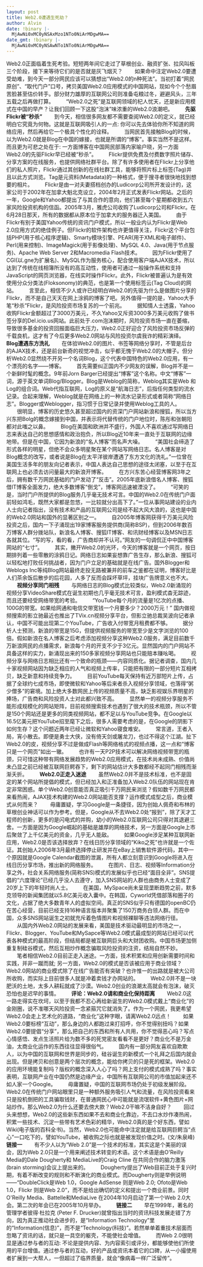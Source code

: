 ```yaml
---
layout: post
title: Web2.0遭遇生死劫？
author: Alvin
date: !binary |-
  MjAwNi0xMC0yNSAxMzo1NTo0NiArMDgwMA==
date_gmt: !binary |-
  MjAwNi0xMC0yNSAwNTo1NTo0NiArMDgwMA==
---
```

Web2.0正面临着生死考验。短短两年间它走过了草根创业、融资扩张、拉风叫板三个阶段，接下来等待它们的是否就是灰飞烟灭？
　　如果命中注定Web2.0要遭受劫难，到今天一部分网民应该可以猜想出“Web2.0的n种死法”。当初打着“网民原创”、“取代门户”口号，拷贝美国Web2.0应用模式的中国网站，现如今个个愁眉苦脸甚至估价转手。部分财力雄厚的互联网公司则准备屯粮过冬，避避风头，三年五载之后再做打算。 
　　“Web2.0之死”是互联网领域的杞人忧天，还是新应用模式在中国的早产？让我们回顾一下这股“泡沫”味浓重的Web2.0浪潮吧。 
　　<strong>先驱Flickr被“秒杀”</strong> 
　　到今天，相信很多网友都不需要查阅Web2.0的定义，就已经明白它究竟为何物。这就是互联网吸引人的一点: 你可以先去体验你所不知道的网络应用，然后再给它一个极具个性化的诠释。 
　　当网民首先接触Blog的时候，以为Web2.0就是Blog在中国的嫁接，也就是所谓的“博客”。事实当然不是这样。而且更为可悲之处在于: 一方面博客在中国网民部落内家喻户晓，另一方面Web2.0的先驱Flickr早已经被“秒杀”。 
　　Flickr提供免费及付费数字照片储存、分享方案的在线服务，也提供网络社群平台。除了有许多使用者在Flickr上分享他们的私人照片，Flickr通过其创新的在线社群工具，能够将照片标上标签(Tag)并且以此方式浏览。Tag是元资料(Metadata)的一种格式，便于搜寻者很快地找到想要的相片。 
　　Flickr是由一对夫妻搭档创办的Ludicorp公司所开发设计的，这家公司于2002年在加拿大魁北克设立，2004年2月正式发表Flickr网站。之后的一年，Google和Yahoo都提出了与其合作的意向，他们甚至每个星期都收到五六家风险投资机构的信函。2005年3月，雅虎公司收购了Ludicorp公司和Flickr。在6月28日那天，所有的数据都从原本位于加拿大的服务器迁入美国。 
　　由于Flickr有别于美国Yahoo传统的资讯门户模式，所以一般业内认为Flickr是Web 2.0应用方式的绝佳例子。但Flickr的软件架构也许更值得关注，Flickr这个平台包括PHP(用于核心程序逻辑)、Smarty模块引擎、PEAR(用于XML和电子邮件)、Perl(用来控制)、ImageMagick(用于影像处理)、MySQL 4.0、Java(用于节点服务)、Apache Web Server 2和Macromedia Flash技术。 
　　因为Flickr使用了CGI(以.gne为扩展名)、MySQL作为服务核心，配合使用客户端AJAX技术，所以达到了传统在线相簿所没有的高互动性，使用者可通过一般<span class="yqlink">操作系统</span>和支持JavaScript的网页浏览器，在线实时操作Flickr。此外，Flickr被普遍认为是有效使用分众分类法(Floksonomy)的典范，也是第一个使用标签云(Tag Cloud)的网站。 
　　言至此，相信不少人或许已经明白Web2.0的先驱为什么是做图片分享的Flickr，而不是自己天天在网上涂鸦的博客了吧。另外值得一提的是，Yahoo大手笔“秒杀”Flickr，是风险投资市场复苏的一个前兆。 
　　据知情人士透露，Yahoo收购Flickr金额超过了3000万美元，不久Yahoo又斥资3000多万美元收购了做书签分享的Del.icio.us网站。此前处于.com泡沫期时，风险投资市场一直在萎缩，导致很多基金的投资回报面临巨大压力，Web2.0正好迎合了风险投资市场反弹的千载良机，这才有了今后更多Web2.0网站与风险投资尔虞我诈的精彩演绎。 
<strong>　　Blog遭遇东方洗礼</strong> 
　　在体验Web2.0的图片、书签等网络分享时，不管是后台的AJAX技术，还是前台新奇的视觉冲击，似乎都无愧于Web2.0的大帽子。但分析Web2.0显然绕不开另一个名词Blog，这个代表中国特色的Web2.0应用，有一个漂亮的名字&mdash;&mdash;博客。 
　　首先需要纠正国内不少网友的误解，Blog并不是一个新鲜时髦的概念。9年前Jorn Barger已经提出“博客”这个名称。中文“博客”一词，源于英文单词Blog/Blogger。Blog是Weblog的简称，Weblog其实是Web 和Log的组合词。Web代指互联网，Log的原义是“航海日志”，后指任何类型的流水记录。合起来理解，Weblog就是在网络上的一种流水记录形式或者简称“网络日志”。Blogger或Weblogger，指习惯于日常记录并使用Weblog工具的人。 
　　很明显，博客的历史悠久甚至超过国内的资深门户网站新浪和搜狐，所以当方兴东把Bolg的概念嫁接到中国，并表示将代替传统的门户地位时，陈彤和张朝阳都对此嗤之以鼻。 
　　Blog在美国和欧洲并不盛行，外国人不喜欢通过写网络日志来表达自己的思想感情和政治抱负，所以Blog近10年来一直处于互联网的边缘地带。但是在中国，它因为新浪的“名人博客”而名声大噪。 
　　“美国社会缔造了形式各样的明星，但绝不会众多明星聚在某个网站写网络日志。名人博客是对Blog概念的改写，或者说是Blog在太平洋彼岸遭遇了东方文化的洗礼。”一位曾在美国生活多年的朋友向记者表示，中国人表达自己思想的途径太闭塞，以至于在互联网上也必须去访问量最大的新浪开博客。 
　　在方兴东苦心经营博客网3年之后，拥有数千万网民基础的门户发动了“反击”。2005年底新浪借名人博客、搜狐借IT博客全面发力，绝大多数博客“倒戈”，博客网迅速被湮没了。 
　　“可笑的是，当时门户所提供的Blog服务几乎毫无技术可言。中国的Web2.0在传统门户面前轻如鸿毛，既然大家都是忽悠，一比较就分出高下了。”一位从事网站建设的业内人士向记者指出，没有技术和产品的互联网公司是经不起大风大浪的，这也是中国的Web2.0网站和国外的显著区别之一。 
　　自2005年博客网获得千万美元风险投资之后，国内一下子涌现出19家博客服务提供商(简称BSP)，但到2006年数百万博客人群分拨站队，新浪名人博客、搜狐IT博客、和讯财经博客以及MSN日志各就其位。“写的写，看的看，广告商却并不认可。”网友的一句调侃正中中国博客网站的“七寸”。 
　　其实，撇开Web2.0的光环，今天的博客就是一个网页，按日期排列着一些零散的涂鸦日记。网络日志如果妄想靠广告生存，那么新浪、搜狐可以轻松地打败任何挑战者，因为门户立足的基础就是在线广告。国外Blogger和Weblogs Inc等纯Blog网站最终走投无路被兼并的前车之鉴都在证明，博客好比是人们茶余饭后散步的后花园，人多了反而会踩坏草坪，挂块广告牌意义也不大。 
　<strong>　视频分享同门相残</strong> 
　　与网络日志的Blog模式比较类似，Web2.0新涌现的视频分享VideoShare模式在诞生初期也几乎毫无技术可言，盈利模式杳无踪迹，而且还要经受网络带宽的考验。 
　　“YouTube每个月的流量是1亿次的点播、100G的带宽。如果给网通和电信交带宽钱一个月要多少？2000万元！” 国内做视频搜索的影立驰最近也推出了TVix.cn视频分享平台，但影立驰总裁吴波向记者承认，中国不可能出现第二个YouTube，广告收入付带宽月租费都不够。 
　　据分析人士预测，新浪的带宽是15G，但提供视频服务的带宽至少是文字浏览的100倍。假如新浪在名人博客之后考虑添加视频分享这种Web2.0服务，满足目前数千万新浪网民的点播需求，新浪每个月的开支不少于3亿元。显然国内的门户网站不具备这样的实力，新涌现出来的150多家视频分享网站也只能赔本赚吆喝。 
　　视频分享与网络日志相比还有一个致命的瓶颈&mdash;&mdash;内容同质化。据记者调查，国内几十家视频网站因为缺乏相应的人气和视频上传率，只能把有限的一部分短片互相拷贝，缺乏新意和持续竞争力。 
　　目前YouTube每天保持有近万部短片上传，占据了全球约七成市场，即使微软和Yahoo等后来者杀入视频分享领域，也落得“粥少僧多”的窘境。加上绝大多数网民上传的视频质量不高，缺乏影视娱乐界明星的捧场，广告商和风险投资人士对此都兴致不高。 
　　显然单一的视频分享服务不能形成规模化的网站矩阵，目前视频搜索技术也遇到了很大的技术瓶颈，所以不管是150个网站还是更多的同类视频网站，都不足以与YouTube竞争。在Google以16.5亿美元把YouTube招至麾下之后，很多人需要考虑的是，在Google的阴影下如何生存？这个问题近两年已经让微软和Yahoo寝食难安。 
　　常言道，王者入局，宵小散去。即便是勇士大侠，没有倚天剑或屠龙刀，也过不得这个江湖。扯下Web2.0的皮，视频分享不过是做成Flash等网络格式的视频点播，这一点和“博客只是一个网页”如出一辙。 
　　也许有一天P2P技术可以解决网络视频带宽的瓶颈，只可惜这种带有网络发展趋势的Web2.0应用模式，在技术尚未成熟、价值尚未凸显之前已经被互联网巨鳄吞下，剩下的网站估计大多数都经不起同门相残而渐渐夭折。 
<strong>　　Web2.0正走入迷途</strong> 
　　虽然Web2.0并不是技术标准，也不是固定的某个网站所提倡的模式，但已经加入和正准备加入Web2.0队伍的网站现在肯定非常困惑。单个Web2.0创意能否真正吸引千万网民来浏览？假如数千万网民都来看热闹，AJAX技术构建的Web2.0网站能否支撑？运作模式成型之后，商业模式从何而来？ 
　　毋庸置疑，学习Google是一条捷径，因为创始人佩奇和布林的草根创业<span class="yqlink">神话</span>可以作为参考。但是，Google从不去Web2.0处“报到”，除了天才工程师的创新，更多的是闪电式的并购，幼小的Web2.0互联网公司只得对其退避三舍。一方面是因为Google崛起的基础是雄厚的网络技术，另一方面是Google上市后聚敛了上千亿美元的资金，几乎无人能敌。
　　如果Google涉足某种互联网新应用，Web2.0是否该选择放弃？在线<span class="yqlink">日历</span>分享领域的“Kiko之死”也许就是一个佐证。其创始人2006年3月最终选择停止研发并在eBay上销售软件源代码，其中一个原因就是Google Calendar截图的泄漏，所有人都立刻意识到Google将进入在线日历分享市场，推出新的网络服务。 
　　在图片、日志、视频等Information分享之外，社会关系网络服务(简称SNS)模式的发展似乎也已经“面目全非”。SNS提倡的“六度理论”已经几乎没人去遵守，加入SNS网站的人群也由商务人士变成了20岁上下的年轻时尚人士。 
　　在美国，MySpace尚未呈现垄断趋势之前，默多克领导的新闻集团就以5.8亿美元收入囊中。在韩国，Cyworld凭借部落和圈子的文化，占据了绝大多数青年人的虚拟空间。真正的SNS似乎只有德国的openBC仍在苦心经营，目前已经支持16种语言版本并聚集了150万商务白领人群。而在中国，众多SNS网站诞生之初就充斥着色情图片和视频裸聊等违法网络行径。 
　　从国内外Web2.0网站的发展来看，美国是技术驱动最明显的市场之一，Flickr、Blogger、YouTube和MySapce等Web2.0模式最成型的网站已经可以代表各种模式的最高阶段，但结局都是被互联网巨头和大财团收购。中国市场更加侧重复制硅谷模式，然后互相炒作概念骗取风险投资的注资，结局自然不妙。 
　　笔者相信Web2.0目前正走入迷途。一方面，技术积累和应用创新需要时间和实践，并非一蹴而就; 另一方面，Web2.0的模式是否该被应用于商业领域？Web2.0网站的商业模式除了在线广告能否有突破？也许惟一的出路就是被大公司所收购，而实际上目前很多人就是冲着卖钱才办网站的。 
　　Web2.0并不是一块肥沃的土地，太多人耕耘就成了沙漠。Web2.0创业的浪潮太高就会有泡沫，破灭恐怕也是迟早的事情。 
<strong>　　评论：Web2.0请和商业化保持距离</strong>
　　Web2.0这一路走得实在坎坷，以至于我都不忍心再给新诞生的Web2.0模式戴上“商业化”的金刚圈，说不准哪天风险投资一念紧箍咒它就消失了。作为一个网民，我更希望Web2.0会走上艺术化的道路，“商业化”这种字眼，请离Web2.0远点！
　　如果Web2.0要标榜“互动”，那么身边的人都跑过来打招呼，你不觉得别扭吗？如果Web2.0要提倡“分享”，那么把自己的东西和所有人共用，你不觉得恶心吗？写点心情感悟、发点生活照片给为数不多的死党密友看看不是更好？商业化不是万金油，太商业化运作的东西往往显得很俗气。
　　国内有一部分网友喜欢自欺欺人，以为中国的互联网和世界是同步的，硅谷诞生的新模式一个礼拜之后国内就会出现。但是拷贝和创意是两个层次的概念，能给你拷贝的只是死的框架。Web2.0的应用环境能复制吗？版权的概念深入人心了吗？网上支付的模式成熟了吗？事实表明，互联网产业在中国仍然是边缘产业，中国所有互联网公司的市值加起来还不如人家一个Google。
　　毋庸置疑，中国的互联网市场仍处于初级发展阶段。Web2.0在传统门户网站眼里只是一种额外服务吸引人气和流量，在风险投资看来只是投机倒把的工具骗取钱财，在普通网民心中可能就是流氓软件+黄色图片+网站炒作。那么Web2.0为什么还要去傍大款？Web2.0干嘛不洁身自好？
　　回过头来想想，Web2.0的这些新东西如果不去和商业化靠边，不去口水炒作凑热闹，积累一些技术、沉淀一些带有艺术色彩的精华，Web2.0真的是个好东西，譬如Wiki(电子版的百科全书)。当然，Web2.0也可能命中注定就是给互联网巨鳄当“点心”一口吃下的，譬如YouTube，被收购之际也就是被发现价值之时。(文/朱泉峰)
<strong>　　链接一</strong>
　　有不少人以为“Web 2.0”是一个技术的标准，其实这是个美丽的误会，因为Web 2.0只是一个用来阐述技术转变的术语。这个术语是由O'Reilly Media的Dale Dougherty和 MediaLive的Craig Cline 在共同合作的脑力激荡(brain storming)会议上提出来的。
　　Dougherty提出了Web目前正处于复兴时期，有着不断改变的规则和不断演化的商业模式。而Dougherty则是举例说明&mdash;&mdash;“DoubleClick是Web 1.0，Google AdSense 则是Web 2.0; Ofoto是Web 1.0，Flickr 则是Web 2.0”，而不是给出确切的定义和提出一个商业前景。同时O'Reilly Media、Battelle和MediaLive 在2004年10月启动了第一个Web 2.0大会。第二次的年会已在2005年10月举办。
<strong>　　链接二</strong>
　　早在1999年，著名的管理学者彼得·杜拉克 (Peter F. Drucker)就曾指出当时的资讯科技发展走错了方向，因为真正推动社会进步的，是“Information Technology”里的“Information(信息)”，而不是“Technology(科技)”。若然单单着重技术层面而忽略了资讯的话，就只是一具空的躯壳，不能使社会增值。
　　而Web 2.0很明显是通过参与者的互动: 不论是提供内容、为内容索引或评分，都能够使他们所使用的平台增值。通过参与者的互动，好的产品或资讯本着它的口碑，从一小撮使用者扩展到一大帮人，一但超过了临界质量，就会“像病毒一样广泛留传”。
